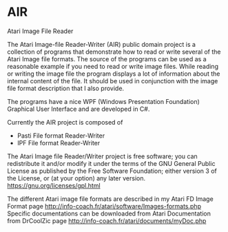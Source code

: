 AIR
===
Atari Image File Reader

The Atari Image-file Reader-Writer (AIR) public domain project is a collection of programs 
that demonstrate how to read or write several of the Atari Image file formats. The source 
of the programs can be used as a reasonable example if you need to read or write image files. 
While reading or writing the image file the program displays a lot of information about the 
internal content of the file. It should be used in conjunction with the image file format 
description that I also provide.

The programs have a nice WPF (Windows Presentation Foundation) Graphical User Interface and are developed in C#. 

Currently the AIR project is composed of
- Pasti File format Reader-Writer 
- IPF File format Reader-Writer

The Atari Image file Reader/Writer project is free software; you can redistribute it
and/or modify  it under the terms of the GNU General Public License
as published by the Free Software Foundation; either version 3
of the License, or (at your option) any later version.
https://gnu.org/licenses/gpl.html

The different Atari image file formats are described in my Atari FD Image Format page http://info-coach.fr/atari/software/Images-formats.php
Specific documentations can be downloaded from Atari Documentation from DrCoolZic page http://info-coach.fr/atari/documents/myDoc.php
